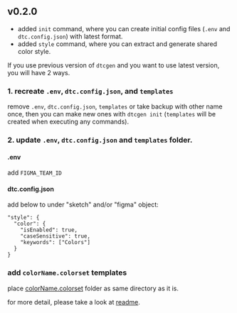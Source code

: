## v0.2.0

- added `init` command, where you can create initial config files (`.env` and `dtc.config.json`) with latest format.
- added `style` command, where you can extract and generate shared color style.

If you use previous version of `dtcgen` and you want to use latest version,
you will have 2 ways.

### 1. recreate `.env`, `dtc.config.json`, and `templates`

remove `.env`, `dtc.config.json`, `templates` or take backup with other name once, then you can make new ones with `dtcgen init` (`templates` will be created when executing any commands).

### 2. update `.env`, `dtc.config.json` and `templates` folder.

#### .env

add `FIGMA_TEAM_ID`

#### dtc.config.json

add below to under "sketch" and/or "figma" object:

```
"style": {
  "color": {
    "isEnabled": true,
    "caseSensitive": true,
    "keywords": ["Colors"]
  }
}
```

### add `colorName.colorset` templates

place [colorName.colorset](https://github.com/Innovatube/dtcgen/tree/master/templates/ios/XcodeProjectTemplate/projectName/Assets.xcassets/intermediateDirectory/colorName.colorset) folder as same directory as it is.

for more detail, please take a look at [readme](https://github.com/Innovatube/dtcgen).
